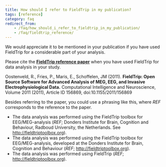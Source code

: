 ```yaml
---
title: How should I refer to FieldTrip in my publication?
tags: [reference]
category: faq
redirect_from:
    - /faq/how_should_i_refer_to_fieldtrip_in_my_publication/
    - /faq/fieldtrip_reference/
---
```


We would appreciate it to be mentioned in your publication if you have used FieldTrip for a considerable part of your analysis.

Please cite the **[FieldTrip reference paper](http://www.hindawi.com/journals/cin/2011/156869/)** when you have used FieldTrip for data analysis in your study.

Oostenveld, R., Fries, P., Maris, E., Schoffelen, JM (2011). **FieldTrip: Open Source Software for Advanced Analysis of MEG, EEG, and Invasive Electrophysiological Data.** Computational Intelligence and Neuroscience, Volume 2011 (2011), Article ID 156869, doi:10.1155/2011/156869

Besides referring to the paper, you could use a phrasing like this, where _REF_ corresponds to the reference to the paper.

- The data analysis was performed using the FieldTrip toolbox for EEG/MEG-analysis (_REF_; Donders Institute for Brain, Cognition and Behaviour, Radboud University, the Netherlands. See <http://fieldtriptoolbox.org>).
- The data analysis was performed using the FieldTrip toolbox for EEG/MEG-analysis, developed at the Donders Institute for Brain, Cognition and Behaviour (_REF_; <http://fieldtriptoolbox.org>).
- The data analysis was performed using FieldTrip (_REF_; <http://fieldtriptoolbox.org>).
